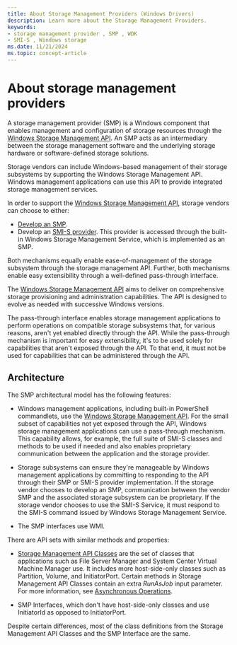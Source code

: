 ```yaml
---
title: About Storage Management Providers (Windows Drivers)
description: Learn more about the Storage Management Providers.
keywords:
- storage management provider , SMP , WDK
- SMI-S , Windows storage
ms.date: 11/21/2024
ms.topic: concept-article
---
```


# About storage management providers

A storage management provider (SMP) is a Windows component that enables management and configuration of storage resources through the [Windows Storage Management API](windows-storage-management-api-portal.md). An SMP acts as an intermediary between the storage management software and the underlying storage hardware or software-defined storage solutions.

Storage vendors can include Windows-based management of their storage subsystems by supporting the Windows Storage Management API. Windows management applications can use this API to provide integrated storage management services.

In order to support the [Windows Storage Management API](windows-storage-management-api-portal.md), storage vendors can choose to either:

* [Develop an SMP](smp-development.md).
* Develop an [SMI-S provider](/previous-versions/windows/desktop/smi-s/dn265461(v=vs.85)). This provider is accessed through the built-in Windows Storage Management Service, which is implemented as an SMP.

Both mechanisms equally enable ease-of-management of the storage subsystem through the storage management API. Further, both mechanisms enable easy extensibility through a well-defined pass-through interface.

The [Windows Storage Management API](windows-storage-management-api-portal.md) aims to deliver on comprehensive storage provisioning and administration capabilities. The API is designed to evolve as needed with successive Windows versions.

The pass-through interface enables storage management applications to perform operations on compatible storage subsystems that, for various reasons, aren't yet enabled directly through the API. While the pass-through mechanism is important for easy extensibility, it's to be used solely for capabilities that aren't exposed through the API. To that end, it must not be used for capabilities that can be administered through the API.

## Architecture

The SMP architectural model has the following features:

* Windows management applications, including built-in PowerShell commandlets, use the [Windows Storage Management API](windows-storage-management-api-portal.md). For the small subset of capabilities not yet exposed through the API, Windows storage management applications can use a pass-through mechanism. This capability allows, for example, the full suite of SMI-S classes and methods to be used if needed and also enables proprietary communication between the application and the storage provider.

* Storage subsystems can ensure they're manageable by Windows management applications by committing to responding to the API through their SMP or SMI-S provider implementation. If the storage vendor chooses to develop an SMP, communication between the vendor SMP and the associated storage subsystem can be proprietary. If the storage vendor chooses to use the SMI-S Service, it must respond to the SMI-S command issued by Windows Storage Management Service.

* The SMP interfaces use WMI.

There are API sets with similar methods and properties:

* [Storage Management API Classes](storage-management-api-classes.md) are the set of classes that applications such as File Server Manager and System Center Virtual Machine Manager use. It includes more host-side-only classes such as Partition, Volume, and InitiatorPort. Certain methods in Storage Management API Classes contain an extra *RunAsJob* input parameter. For more information, see [Asynchronous Operations](smp-behavior-interaction.md).

* SMP Interfaces, which don't have host-side-only classes and use InitiatorId as opposed to InitiatorPort.

Despite certain differences, most of the class definitions from the Storage Management API Classes and the SMP Interface are the same.
